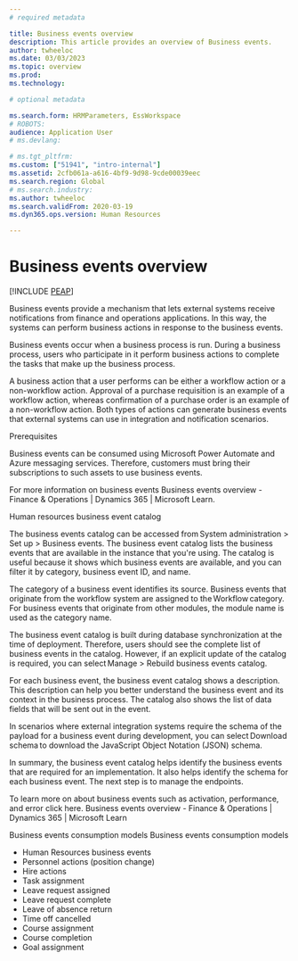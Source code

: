 ```yaml
---
# required metadata

title: Business events overview
description: This article provides an overview of Business events.
author: twheeloc
ms.date: 03/03/2023
ms.topic: overview
ms.prod: 
ms.technology: 

# optional metadata

ms.search.form: HRMParameters, EssWorkspace
# ROBOTS: 
audience: Application User
# ms.devlang: 

# ms.tgt_pltfrm: 
ms.custom: ["51941", "intro-internal"]
ms.assetid: 2cfb061a-a616-4bf9-9d98-9cde00039eec
ms.search.region: Global
# ms.search.industry: 
ms.author: twheeloc
ms.search.validFrom: 2020-03-19
ms.dyn365.ops.version: Human Resources

---
```


# Business events overview


[!INCLUDE [PEAP](../includes/peap-2.md)]

Business events provide a mechanism that lets external systems receive notifications from finance and operations applications. In this way, the systems can perform 
business actions in response to the business events. 

Business events occur when a business process is run. During a business process, users who participate in it perform business actions to complete the tasks that make 
up the business process. 

A business action that a user performs can be either a workflow action or a non-workflow action. Approval of a purchase requisition is an example of a workflow action,
whereas confirmation of a purchase order is an example of a non-workflow action. Both types of actions can generate business events that external systems can use in 
integration and notification scenarios. 

Prerequisites 

Business events can be consumed using Microsoft Power Automate and Azure messaging services. Therefore, customers must bring their subscriptions to such assets to use 
business events.  

For more information on business events Business events overview - Finance & Operations | Dynamics 365 | Microsoft Learn.  

Human resources business event catalog 

The business events catalog can be accessed from System administration > Set up > Business events. The business event catalog lists the business events that are 
available in the instance that you're using. The catalog is useful because it shows which business events are available, and you can filter it by category, business 
event ID, and name. 

The category of a business event identifies its source. Business events that originate from the workflow system are assigned to the Workflow category. For business 
events that originate from other modules, the module name is used as the category name. 

The business event catalog is built during database synchronization at the time of deployment. Therefore, users should see the complete list of business events in the 
catalog. However, if an explicit update of the catalog is required, you can select Manage > Rebuild business events catalog.  

 

For each business event, the business event catalog shows a description. This description can help you better understand the business event and its context in the 
business process. The catalog also shows the list of data fields that will be sent out in the event. 

In scenarios where external integration systems require the schema of the payload for a business event during development, you can select Download schema to download 
the JavaScript Object Notation (JSON) schema. 

In summary, the business event catalog helps identify the business events that are required for an implementation. It also helps identify the schema for each business 
event. The next step is to manage the endpoints.   

To learn more on about business events such as activation, performance, and error click here. Business events overview - Finance & Operations | Dynamics 365 | Microsoft
Learn 

Business events consumption models Business events consumption models  

 - Human Resources business events  
 - Personnel actions (position change) 
 - Hire actions 
 - Task assignment 
 - Leave request assigned 
 - Leave request complete 
 - Leave of absence return 
 - Time off cancelled 
 - Course assignment 
 - Course completion 
 - Goal assignment 

